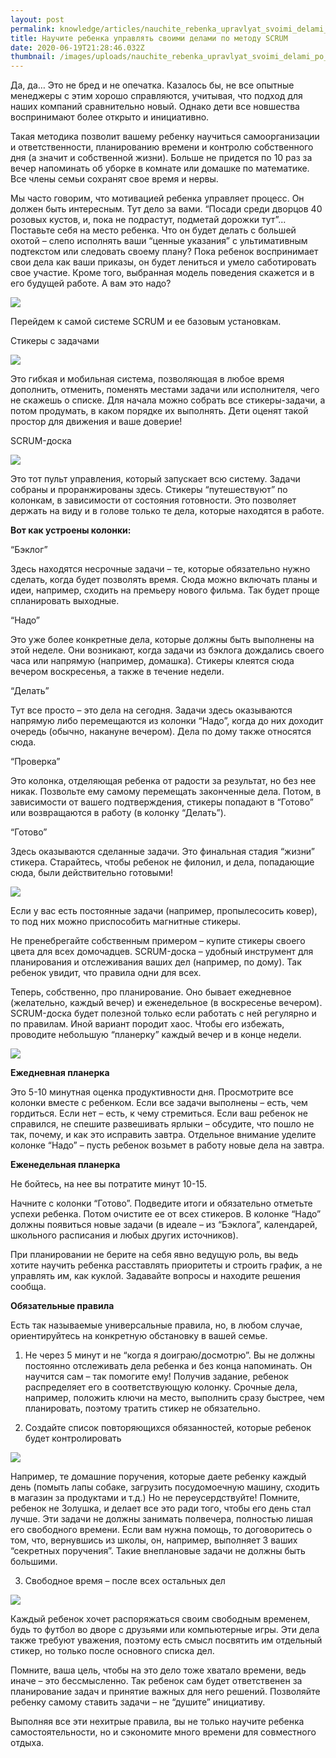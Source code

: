```yaml
---
layout: post
permalink: knowledge/articles/nauchite_rebenka_upravlyat_svoimi_delami_po_metodu_scrum/index.html
title: Научите ребенка управлять своими делами по методу SCRUM
date: 2020-06-19T21:28:46.032Z
thumbnail: /images/uploads/nauchite_rebenka_upravlyat_svoimi_delami_po_metodu_scrum-01.jpg
---
```

Да, да… Это не бред и не опечатка. Казалось бы, не все опытные менеджеры с этим хорошо справляются, учитывая, что подход для наших компаний сравнительно новый. Однако дети все новшества воспринимают более открыто и инициативно.

Такая методика позволит вашему ребенку научиться самоорганизации и ответственности, планированию времени и контролю собственного дня (а значит и собственной жизни). Больше не придется по 10 раз за вечер напоминать об уборке в комнате или домашке по математике. Все члены семьи сохранят свое время и нервы.

Мы часто говорим, что мотивацией ребенка управляет процесс. Он должен быть интересным. Тут дело за вами. “Посади среди дворцов 40 розовых кустов, и, пока не подрастут, подметай дорожки тут”... Поставьте себя на место ребенка. Что он будет делать с большей охотой – слепо исполнять ваши “ценные указания” с ультимативным подтекстом или следовать своему плану? Пока ребенок воспринимает свои дела как ваши приказы, он будет лениться и умело саботировать свое участие. Кроме того, выбранная модель поведения скажется и в его будущей работе. А вам это надо?

![](/images/uploads/nauchite_rebenka_upravlyat_svoimi_delami_po_metodu_scrum-02.jpg)

Перейдем к самой системе SCRUM и ее базовым установкам.

Стикеры с задачами

![](/images/uploads/nauchite_rebenka_upravlyat_svoimi_delami_po_metodu_scrum-03.jpg)

Это гибкая и мобильная система, позволяющая в любое время дополнить, отменить, поменять местами задачи или исполнителя, чего не скажешь о списке. Для начала можно собрать все стикеры-задачи, а потом продумать, в каком порядке их выполнять. Дети оценят такой простор для движения и ваше доверие!

SCRUM-доска

![](/images/uploads/nauchite_rebenka_upravlyat_svoimi_delami_po_metodu_scrum-04.jpg)

Это тот пульт управления, который запускает всю систему. Задачи собраны и проранжированы здесь. Стикеры “путешествуют” по колонкам, в зависимости от состояния готовности. Это позволяет держать на виду и в голове только те дела, которые находятся в работе.

**Вот как устроены колонки:**

“Бэклог”

Здесь находятся несрочные задачи – те, которые обязательно нужно сделать, когда будет позволять время. Сюда можно включать планы и идеи, например, сходить на премьеру нового фильма. Так будет проще спланировать выходные.

“Надо”

Это уже более конкретные дела, которые должны быть выполнены на этой неделе. Они возникают, когда задачи из бэклога дождались своего часа или напрямую (например, домашка). Стикеры клеятся сюда вечером воскресенья, а также в течение недели.

“Делать”

Тут все просто – это дела на сегодня. Задачи здесь оказываются напрямую либо перемещаются из колонки “Надо”, когда до них доходит очередь (обычно, накануне вечером). Дела по дому также относятся сюда.

“Проверка”

Это колонка, отделяющая ребенка от радости за результат, но без нее никак. Позвольте ему самому перемещать законченные дела. Потом, в зависимости от вашего подтверждения, стикеры попадают в “Готово” или возвращаются в работу (в колонку “Делать”).

“Готово”

Здесь оказываются сделанные задачи. Это финальная стадия “жизни” стикера. Старайтесь, чтобы ребенок не филонил, и дела, попадающие сюда, были действительно готовыми!

![](/images/uploads/nauchite_rebenka_upravlyat_svoimi_delami_po_metodu_scrum-05.jpg)

Если у вас есть постоянные задачи (например, пропылесосить ковер), то под них можно приспособить магнитные стикеры.

Не пренебрегайте собственным примером – купите стикеры своего цвета для всех домочадцев. SCRUM-доска – удобный инструмент для планирования и отслеживания ваших дел (например, по дому). Так ребенок увидит, что правила одни для всех.

Теперь, собственно, про планирование. Оно бывает ежедневное (желательно, каждый вечер) и еженедельное (в воскресенье вечером). SCRUM-доска будет полезной только если работать с ней регулярно и по правилам. Иной вариант породит хаос. Чтобы его избежать, проводите небольшую “планерку” каждый вечер и в конце недели.

![](/images/uploads/nauchite_rebenka_upravlyat_svoimi_delami_po_metodu_scrum-06.jpg)

**Ежедневная планерка**

Это 5-10 минутная оценка продуктивности дня. Просмотрите все колонки вместе с ребенком. Если все задачи выполнены – есть, чем гордиться. Если нет – есть, к чему стремиться. Если ваш ребенок не справился, не спешите развешивать ярлыки – обсудите, что пошло не так, почему, и как это исправить завтра. Отдельное внимание уделите колонке “Надо” – пусть ребенок возьмет в работу новые дела на завтра.

**Еженедельная планерка**

Не бойтесь, на нее вы потратите минут 10-15.

Начните с колонки “Готово”. Подведите итоги и обязательно отметьте успехи ребенка. Потом очистите ее от всех стикеров. В колонке “Надо” должны появиться новые задачи (в идеале – из “Бэклога”, календарей, школьного расписания и любых других источников).

При планировании не берите на себя явно ведущую роль, вы ведь хотите научить ребенка расставлять приоритеты и строить график, а не управлять им, как куклой. Задавайте вопросы и находите решения сообща.

**Обязательные правила**

Есть так называемые универсальные правила, но, в любом случае, ориентируйтесь на конкретную обстановку в вашей семье.

1. Не через 5 минут и не “когда я доиграю/досмотрю”. Вы не должны постоянно отслеживать дела ребенка и без конца напоминать. Он научится сам – так помогите ему! Получив задание, ребенок распределяет его в соответствующую колонку. Срочные дела, например, положить ключи на место, выполнить сразу быстрее, чем планировать, поэтому тратить стикер не обязательно.

2. Создайте список повторяющихся обязанностей, которые ребенок будет контролировать

![](/images/uploads/nauchite_rebenka_upravlyat_svoimi_delami_po_metodu_scrum-07.jpg)

Например, те домашние поручения, которые даете ребенку каждый день (помыть лапы собаке, загрузить посудомоечную машину, сходить в магазин за продуктами и т.д.) Но не переусердствуйте! Помните, ребенок не Золушка, и делает все это ради того, чтобы его день стал лучше. Эти задачи не должны занимать полвечера, полностью лишая его свободного времени. Если вам нужна помощь, то договоритесь о том, что, вернувшись из школы, он, например, выполняет 3 ваших “секретных поручения”. Такие внеплановые задачи не должны быть большими.

3. Свободное время – после всех остальных дел

![](/images/uploads/nauchite_rebenka_upravlyat_svoimi_delami_po_metodu_scrum-08.jpg)

Каждый ребенок хочет распоряжаться своим свободным временем, будь то футбол во дворе с друзьями или компьютерные игры. Эти дела также требуют уважения, поэтому есть смысл посвятить им отдельный стикер, но только после основного списка дел.

Помните, ваша цель, чтобы на это дело тоже хватало времени, ведь иначе – это бессмысленно. Так ребенок сам будет ответственен за планирование задач и принятие важных для него решений. Позволяйте ребенку самому ставить задачи – не “душите” инициативу.

Выполняя все эти нехитрые правила, вы не только научите ребенка самостоятельности, но и сэкономите много времени для совместного отдыха.